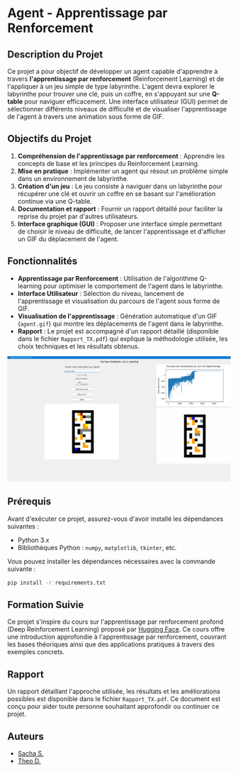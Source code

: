 # Agent - Apprentissage par Renforcement

## Description du Projet
Ce projet a pour objectif de développer un agent capable d'apprendre à travers **l'apprentissage par renforcement** (Reinforcement Learning) et de l'appliquer à un jeu simple de type labyrinthe. L'agent devra explorer le labyrinthe pour trouver une clé, puis un coffre, en s'appuyant sur une **Q-table** pour naviguer efficacement. Une interface utilisateur (GUI) permet de sélectionner différents niveaux de difficulté et de visualiser l'apprentissage de l'agent à travers une animation sous forme de GIF.

## Objectifs du Projet
1. **Compréhension de l'apprentissage par renforcement** : Apprendre les concepts de base et les principes du Reinforcement Learning.
2. **Mise en pratique** : Implémenter un agent qui résout un problème simple dans un environnement de labyrinthe.
3. **Création d'un jeu** : Le jeu consiste à naviguer dans un labyrinthe pour récupérer une clé et ouvrir un coffre en se basant sur l'amélioration continue via une Q-table.
4. **Documentation et rapport** : Fournir un rapport détaillé pour faciliter la reprise du projet par d'autres utilisateurs.
5. **Interface graphique (GUI)** : Proposer une interface simple permettant de choisir le niveau de difficulté, de lancer l'apprentissage et d'afficher un GIF du déplacement de l'agent.

## Fonctionnalités
- **Apprentissage par Renforcement** : Utilisation de l'algorithme Q-learning pour optimiser le comportement de l'agent dans le labyrinthe.
- **Interface Utilisateur** : Sélection du niveau, lancement de l'apprentissage et visualisation du parcours de l'agent sous forme de GIF.
- **Visualisation de l'apprentissage** : Génération automatique d'un GIF (`agent.gif`) qui montre les déplacements de l'agent dans le labyrinthe.
- **Rapport** : Le projet est accompagné d'un rapport détaillé (disponible dans le fichier `Rapport_TX.pdf`) qui explique la méthodologie utilisée, les choix techniques et les résultats obtenus.

![Exemple d'interface](GUI_RL.png)

## Prérequis
Avant d'exécuter ce projet, assurez-vous d'avoir installé les dépendances suivantes :
- Python 3.x
- Bibliothèques Python : `numpy`, `matplotlib`, `tkinter`, etc.

Vous pouvez installer les dépendances nécessaires avec la commande suivante :
```bash
pip install -r requirements.txt
```

## Formation Suivie
Ce projet s'inspire du cours sur l'apprentissage par renforcement profond (Deep Reinforcement Learning) proposé par [Hugging Face](https://huggingface.co/learn/deep-rl-course/unit0/introduction). Ce cours offre une introduction approfondie à l'apprentissage par renforcement, couvrant les bases théoriques ainsi que des applications pratiques à travers des exemples concrets.

## Rapport
Un rapport détaillant l'approche utilisée, les résultats et les améliorations possibles est disponible dans le fichier `Rapport_TX.pdf`. Ce document est conçu pour aider toute personne souhaitant approfondir ou continuer ce projet.

## Auteurs
- [Sacha S.](github.com/sacha-sz)
- [Theo D.](github.com/theodubus)

